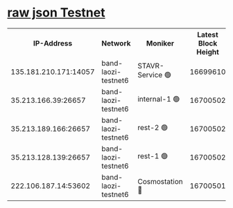 
[raw json Testnet](https://rpc-check.bandt.stavr.tech/bandt/rpcbandt_result.json)
=

<table><tr><th>IP-Address</th><th>Network</th><th>Moniker</th><th>Latest Block Height</th><th>Earliest Block Height</th><th>Catching Up</th><th>Tx Index</th><th>Voting Power</th><th>Scan Time</th></tr><tr><td>135.181.210.171:14057</td><td>band-laozi-testnet6</td><td>STAVR-Service 🟢</td><td>16699610</td><td>15322501</td><td>False</td><td>on</td><td>0</td><td>2024-03-12T01:58:40.609292625UTC</td></tr><tr><td>35.213.166.39:26657</td><td>band-laozi-testnet6</td><td>internal-1 🟢</td><td>16700502</td><td>16600502</td><td>False</td><td>on</td><td>0</td><td>2024-03-12T01:58:42.843586143UTC</td></tr><tr><td>35.213.189.166:26657</td><td>band-laozi-testnet6</td><td>rest-2 🟢</td><td>16700502</td><td>16600502</td><td>False</td><td>on</td><td>0</td><td>2024-03-12T01:58:43.688871126UTC</td></tr><tr><td>35.213.128.139:26657</td><td>band-laozi-testnet6</td><td>rest-1 🟢</td><td>16700502</td><td>16600502</td><td>False</td><td>on</td><td>0</td><td>2024-03-12T01:58:44.530501989UTC</td></tr><tr><td>222.106.187.14:53602</td><td>band-laozi-testnet6</td><td>Cosmostation 🔴</td><td>16700501</td><td>16668001</td><td>False</td><td>on</td><td>2203686</td><td>2024-03-12T01:58:41.968674784UTC</td></tr></table>
